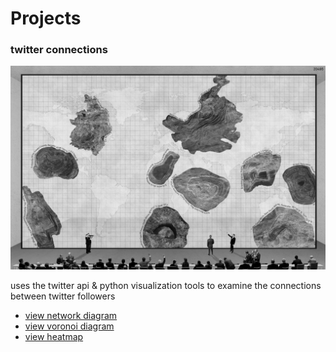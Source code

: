 # Projects

### twitter connections

![MoLV Map](/images/big_map.png)

uses the twitter api & python visualization tools to examine the
connections between twitter followers

* [view network diagram][1]
* [view voronoi diagram][2]
* [view heatmap][3]

[1]: /Aphorikles/network.html
[2]: /Aphorikles/voronoi.html
[3]: /Aphorikles/heatmap.html
